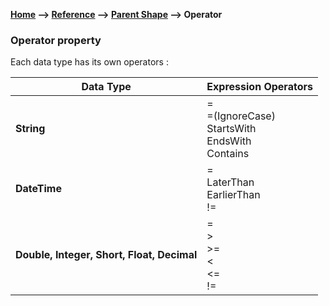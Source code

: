 __[Home](/) --> [Reference](/ref) -->  [Parent Shape](javascript:history.back()) --> Operator__

### Operator property 

Each data type has its own operators :

| **Data Type**                                    | **Expression Operators**                     |
|--------------------------------------------------|----------------------------------------------|
| **String**                                       | =<br/>=(IgnoreCase)<br/> StartsWith <br/>EndsWith<br/> Contains<br/> |
| **DateTime**                                     | =<br/> LaterThan<br/> EarlierThan<br/> !=<br/>                   |
| **Double, Integer, Short, Float, Decimal**       | =<br/> ><br/> \>=<br/> \<<br/> \<=<br/> !=<br/>                           |
